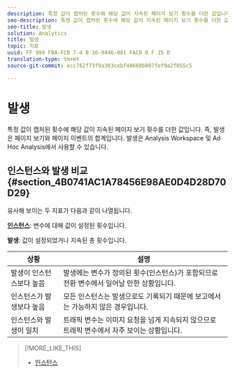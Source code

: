 ```yaml
---
description: 특정 값이 캡처된 횟수에 해당 값이 지속된 페이지 보기 횟수를 더한 값입니다. 즉, 발생은 페이지 보기와 페이지 이벤트의 합계입니다. 발생은 Analysis Workspace 및 Ad Hoc Analysis에서 사용할 수 있습니다.
seo-description: 특정 값이 캡처된 횟수에 해당 값이 지속된 페이지 보기 횟수를 더한 값입니다. 즉, 발생은 페이지 보기와 페이지 이벤트의 합계입니다. 발생은 Analysis Workspace 및 Ad Hoc Analysis에서 사용할 수 있습니다.
seo-title: 발생
solution: Analytics
title: 발생
topic: 지표
uuid: FF 999 FBA-FCB 7-4 B 16-9446-001 FACD 0 F 15 D
translation-type: tm+mt
source-git-commit: ecc762f73f9a303cebf48668b807fef9a2f055c5

---
```



# 발생

특정 값이 캡처된 횟수에 해당 값이 지속된 페이지 보기 횟수를 더한 값입니다. 즉, 발생은 페이지 보기와 페이지 이벤트의 합계입니다. 발생은 Analysis Workspace 및 Ad Hoc Analysis에서 사용할 수 있습니다.

## 인스턴스와 발생 비교 {#section_4B0741AC1A78456E98AE0D4D28D70D29}

유사해 보이는 두 지표가 다음과 같이 나열됩니다.

**[인스턴스](../../../components/c-variables/c-metrics/metrics-instance.md#concept_E3D0FEC81E1F4987B39CC467F19FFCFF)**: 변수에 대해 값이 설정된 횟수입니다.

**발생**: 값이 설정되었거나 지속된 총 횟수입니다.

| 상황 | 설명 |
|---|---|
| 발생이 인스턴스보다 높음 | 발생에는 변수가 정의된 횟수(인스턴스)가 포함되므로 전환 변수에서 일어날 만한 상황입니다. |
| 인스턴스가 발생보다 높음 | 모든 인스턴스는 발생으로도 기록되기 때문에 보고에서는 가능하지 않은 경우입니다. |
| 인스턴스와 발생이 일치 | 트래픽 변수는 이미지 요청을 넘게 지속되지 않으므로 트래픽 변수에서 자주 보이는 상황입니다. |

>[!MORE_LIKE_THIS]
>
>* [인스턴스](/help/components/c-variables/c-metrics/metrics-instance.md)

